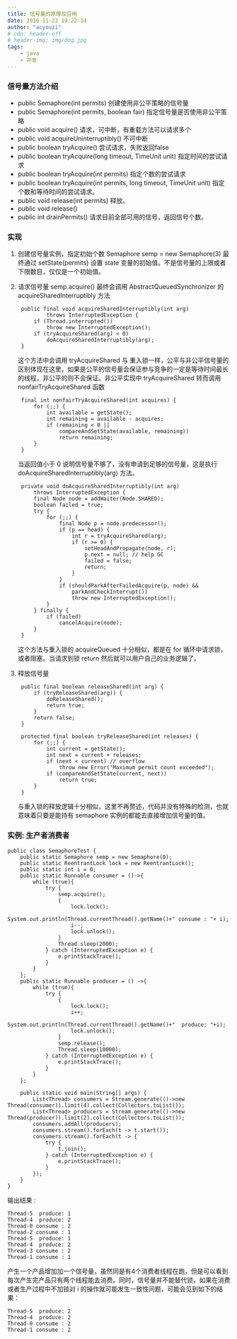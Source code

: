 ```yaml
---
title: 信号量的原理及应用
date: 2016-11-22 19:22:14
author: "acyouzi"
# cdn: header-off
# header-img: img/dog.jpg
tags:
	- java
	- 并发
---
```


### 信号量方法介绍
* public Semaphore(int permits) 创建使用非公平策略的信号量
* public Semaphore(int permits, boolean fair) 指定信号量是否使用非公平策略
* public void acquire() 请求，可中断，有重载方法可以请求多个
* public void acquireUninterruptibly() 不可中断
* public boolean tryAcquire() 尝试请求，失败返回false 
* public boolean tryAcquire(long timeout, TimeUnit unit) 指定时间的尝试请求 
* public boolean tryAcquire(int permits) 指定个数的尝试请求
* public boolean tryAcquire(int permits, long timeout, TimeUnit unit) 指定个数和等待时间的尝试请求。
* public void release(int permits) 释放。
* public void release()
* public int drainPermits() 请求目前全部可用的信号，返回信号个数。

### 实现

1. 创建信号量实例，指定初始个数
    Semaphore semp = new Semaphore(3) 最终通过 setState(permits) 设置 state 变量的初始值。不是信号量的上限或者下限数目，仅仅是一个初始值。

2. 请求信号量
    semp.acquire() 最终会调用 AbstractQueuedSynchronizer 的 acquireSharedInterruptibly 方法 

        public final void acquireSharedInterruptibly(int arg)
                throws InterruptedException {
            if (Thread.interrupted())
                throw new InterruptedException();
            if (tryAcquireShared(arg) < 0)
                doAcquireSharedInterruptibly(arg);
        }

    这个方法中会调用 tryAcquireShared 与 重入锁一样，公平与非公平信号量的区别体现在这里，如果是公平的信号量会保证参与竞争的一定是等待时间最长的线程，非公平的则不会保证。非公平实现中 tryAcquireShared 转而调用 nonfairTryAcquireShared 函数 

        final int nonfairTryAcquireShared(int acquires) {
            for (;;) {
                int available = getState();
                int remaining = available - acquires;
                if (remaining < 0 ||
                    compareAndSetState(available, remaining))
                    return remaining;
            }
        }

    当返回值小于 0 说明信号量不够了，没有申请到足够的信号量，这是执行 doAcquireSharedInterruptibly(arg) 方法。

        private void doAcquireSharedInterruptibly(int arg)
            throws InterruptedException {
            final Node node = addWaiter(Node.SHARED);
            boolean failed = true;
            try {
                for (;;) {
                    final Node p = node.predecessor();
                    if (p == head) {
                        int r = tryAcquireShared(arg);
                        if (r >= 0) {
                            setHeadAndPropagate(node, r);
                            p.next = null; // help GC
                            failed = false;
                            return;
                        }
                    }
                    if (shouldParkAfterFailedAcquire(p, node) &&
                        parkAndCheckInterrupt())
                        throw new InterruptedException();
                }
            } finally {
                if (failed)
                    cancelAcquire(node);
            }
        }

    这个方法与重入锁的 acquireQueued 十分相似，都是在 for 循环中请求锁，或者阻塞。当请求到锁 return 然后就可以用户自己的业务逻辑了。

3. 释放信号量

        public final boolean releaseShared(int arg) {
            if (tryReleaseShared(arg)) {
                doReleaseShared();
                return true;
            }
            return false;
        }

        protected final boolean tryReleaseShared(int releases) {
            for (;;) {
                int current = getState();
                int next = current + releases;
                if (next < current) // overflow
                    throw new Error("Maximum permit count exceeded");
                if (compareAndSetState(current, next))
                    return true;
            }
        }

    与重入锁的释放逻辑十分相似，这里不再赘述，代码并没有特殊的检测，也就意味着只要是能持有 semaphore 实例的都能去直接增加信号量的值。

### 实例: 生产者消费者

    public class SemaphoreTest {
        public static Semaphore semp = new Semaphore(0);
        public static ReentrantLock lock = new ReentrantLock();
        public static int i = 0;
        public static Runnable consumer = ()->{
            while (true){
                try {
                    semp.acquire();
                    {
                        lock.lock();
                        System.out.println(Thread.currentThread().getName()+" consume : "+ i);
                        i--;
                        lock.unlock();
                    }
                    Thread.sleep(2000);
                } catch (InterruptedException e) {
                    e.printStackTrace();
                }
            }
        };
        public static Runnable producer = () ->{
            while (true){
                try {
                    {
                        lock.lock();
                        i++;
                        System.out.println(Thread.currentThread().getName()+"  produce: "+i);
                        lock.unlock();
                    }
                    semp.release();
                    Thread.sleep(10000);
                } catch (InterruptedException e) {
                    e.printStackTrace();
                }
            }
        };

        public static void main(String[] args) {
            List<Thread> consumers = Stream.generate(()->new Thread(consumer)).limit(4).collect(Collectors.toList());
            List<Thread> producers = Stream.generate(()->new Thread(producer)).limit(2).collect(Collectors.toList());
            consumers.addAll(producers);
            consumers.stream().forEach(t -> t.start());
            consumers.stream().forEach(t -> {
                try {
                    t.join();
                } catch (InterruptedException e) {
                    e.printStackTrace();
                }
            });
        }
    }

输出结果 : 

    Thread-5  produce: 1
    Thread-4  produce: 2
    Thread-0 consume : 2
    Thread-2 consume : 1
    Thread-5  produce: 1
    Thread-4  produce: 2
    Thread-3 consume : 2
    Thread-1 consume : 1

产生一个产品增加加一个信号量，虽然同是有4个消费者线程在跑，但是可以看到每次产生完产品只有两个线程能去消费。同时，信号量并不能替代锁，如果在消费或者生产过程中不加锁对 i 的操作就可能发生一致性问题，可能会见到如下的结果：

    Thread-5  produce: 2
    Thread-4  produce: 2
    Thread-0 consume : 2
    Thread-1 consume : 2
